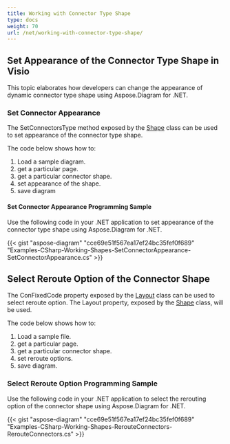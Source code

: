```yaml
---
title: Working with Connector Type Shape
type: docs
weight: 70
url: /net/working-with-connector-type-shape/
---
```


## **Set Appearance of the Connector Type Shape in Visio**
This topic elaborates how developers can change the appearance of dynamic connector type shape using Aspose.Diagram for .NET.
### **Set Connector Appearance**
The SetConnectorsType method exposed by the [Shape](http://www.aspose.com/api/net/diagram/aspose.diagram/shape) class can be used to set appearance of the connector type shape.

The code below shows how to:

1. Load a sample diagram.
1. get a particular page.
1. get a particular connector shape.
1. set appearance of the shape.
1. save diagram
#### **Set Connector Appearance Programming Sample**
Use the following code in your .NET application to set appearance of the connector type shape using Aspose.Diagram for .NET.

{{< gist "aspose-diagram" "cce69e51f567ea17ef24bc35fef0f689" "Examples-CSharp-Working-Shapes-SetConnectorAppearance-SetConnectorAppearance.cs" >}}
## **Select Reroute Option of the Connector Shape**
The ConFixedCode property exposed by the [Layout](http://www.aspose.com/api/net/diagram/aspose.diagram/layout) class can be used to select reroute option. The Layout property, exposed by the [Shape](http://www.aspose.com/api/net/diagram/aspose.diagram/shape) class, will be used.

The code below shows how to:

1. Load a sample file.
1. get a particular page.
1. get a particular connector shape.
1. set reroute options.
1. save diagram.
### **Select Reroute Option Programming Sample**
Use the following code in your .NET application to select the rerouting option of the connector shape using Aspose.Diagram for .NET.

{{< gist "aspose-diagram" "cce69e51f567ea17ef24bc35fef0f689" "Examples-CSharp-Working-Shapes-RerouteConnectors-RerouteConnectors.cs" >}}
